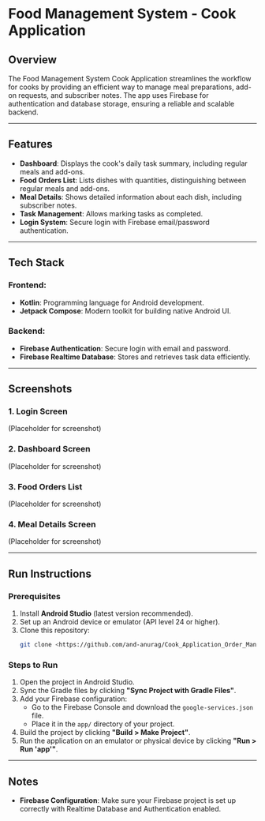 # Food Management System - Cook Application

## Overview
The Food Management System Cook Application streamlines the workflow for cooks by providing an efficient way to manage meal preparations, add-on requests, and subscriber notes. The app uses Firebase for authentication and database storage, ensuring a reliable and scalable backend.

---

## Features

- **Dashboard**: Displays the cook's daily task summary, including regular meals and add-ons.
- **Food Orders List**: Lists dishes with quantities, distinguishing between regular meals and add-ons.
- **Meal Details**: Shows detailed information about each dish, including subscriber notes.
- **Task Management**: Allows marking tasks as completed.
- **Login System**: Secure login with Firebase email/password authentication.

---

## Tech Stack

### Frontend:
- **Kotlin**: Programming language for Android development.
- **Jetpack Compose**: Modern toolkit for building native Android UI.

### Backend:
- **Firebase Authentication**: Secure login with email and password.
- **Firebase Realtime Database**: Stores and retrieves task data efficiently.

---

## Screenshots

### 1. Login Screen
(Placeholder for screenshot)

### 2. Dashboard Screen
(Placeholder for screenshot)

### 3. Food Orders List
(Placeholder for screenshot)

### 4. Meal Details Screen
(Placeholder for screenshot)

---

## Run Instructions

### Prerequisites
1. Install **Android Studio** (latest version recommended).
2. Set up an Android device or emulator (API level 24 or higher).
3. Clone this repository:
   ```bash
   git clone <https://github.com/and-anurag/Cook_Application_Order_Management>
   ```

### Steps to Run
1. Open the project in Android Studio.
2. Sync the Gradle files by clicking **"Sync Project with Gradle Files"**.
3. Add your Firebase configuration:
   - Go to the Firebase Console and download the `google-services.json` file.
   - Place it in the `app/` directory of your project.
4. Build the project by clicking **"Build > Make Project"**.
5. Run the application on an emulator or physical device by clicking **"Run > Run 'app'"**.

---

## Notes

- **Firebase Configuration**: Make sure your Firebase project is set up correctly with Realtime Database and Authentication enabled.

